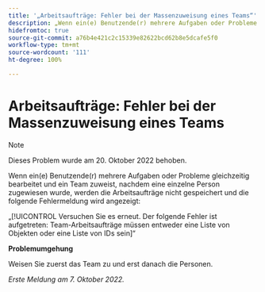 ```yaml
---
title: '„Arbeitsaufträge: Fehler bei der Massenzuweisung eines Teams“'
description: „Wenn ein(e) Benutzende(r) mehrere Aufgaben oder Probleme gleichzeitig bearbeitet und ein Team zuweist, nachdem eine einzelne Person zugewiesen wurde, werden die Arbeitsaufträge nicht gespeichert und eine Fehlermeldung wird angezeigt.“
hidefromtoc: true
source-git-commit: a76b4e421c2c15339e82622bcd62b8e5dcafe5f0
workflow-type: tm+mt
source-wordcount: '111'
ht-degree: 100%

---
```



# Arbeitsaufträge: Fehler bei der Massenzuweisung eines Teams

>[!NOTE]
>
>Dieses Problem wurde am 20. Oktober 2022 behoben.

Wenn ein(e) Benutzende(r) mehrere Aufgaben oder Probleme gleichzeitig bearbeitet und ein Team zuweist, nachdem eine einzelne Person zugewiesen wurde, werden die Arbeitsaufträge nicht gespeichert und die folgende Fehlermeldung wird angezeigt:

„[!UICONTROL Versuchen Sie es erneut. Der folgende Fehler ist aufgetreten: Team-Arbeitsaufträge müssen entweder eine Liste von Objekten oder eine Liste von IDs sein]“

**Problemumgehung**

Weisen Sie zuerst das Team zu und erst danach die Personen.

_Erste Meldung am 7. Oktober 2022._

